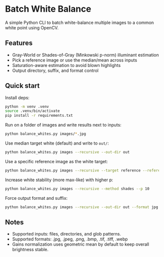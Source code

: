 # Batch White Balance

A simple Python CLI to batch white-balance multiple images to a common white point using OpenCV.

## Features
- Gray-World or Shades-of-Gray (Minkowski p-norm) illuminant estimation
- Pick a reference image or use the median/mean across inputs
- Saturation-aware estimation to avoid blown highlights
- Output directory, suffix, and format control

## Quick start

Install deps:

```bash
python -m venv .venv
source .venv/bin/activate
pip install -r requirements.txt
```

Run on a folder of images and write results next to inputs:

```bash
python balance_whites.py images/*.jpg
```

Use median target white (default) and write to `out/`:

```bash
python balance_whites.py images --recursive --out-dir out
```

Use a specific reference image as the white target:

```bash
python balance_whites.py images --recursive --target reference --reference images/ref.jpg
```

Increase white stability (more max-like) with higher p:

```bash
python balance_whites.py images --recursive --method shades --p 10
```

Force output format and suffix:

```bash
python balance_whites.py images --recursive --out-dir out --format jpg --suffix _wb
```

## Notes
- Supported inputs: files, directories, and glob patterns.
- Supported formats: .jpg, .jpeg, .png, .bmp, .tif, .tiff, .webp
- Gains normalization uses geometric mean by default to keep overall brightness stable.
